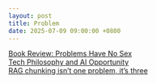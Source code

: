 ```yaml
---
layout: post
title: Problem
date: 2025-07-09 09:00:00 +0800
---
```

[Book Review: Problems Have No Sex](https://shkspr.mobi/blog/2025/07/book-review-problems-have-no-sex-caroline-haslett-1949/)  
[Tech Philosophy and AI Opportunity](https://stratechery.com/2025/tech-philosophy-and-ai-opportunity/)  
[RAG chunking isn’t one problem, it’s three](https://sgnt.ai/p/rag-trinity/)  
